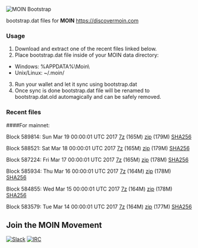 ![MOIN Bootstrap](https://i.imgur.com/KjM1jMp.jpg)

bootstrap.dat files for **MOIN** https://discovermoin.com

### Usage

1. Download and extract one of the recent files linked below.
2. Place bootstrap.dat file inside of your MOIN data directory:
 - Windows: %APPDATA%\Moin\
 - Unix/Linux: ~/.moin/
3. Run your wallet and let it sync using bootstrap.dat
4. Once sync is done bootstrap.dat file will be renamed to bootstrap.dat.old automagically and can be safely removed.


### Recent files

####For mainnet:

Block 589814: Sun Mar 19 00:00:01 UTC 2017 [7z](https://transfer.sh/oUmSv/bootstrap.dat.20170319.7z) (165M) [zip](https://transfer.sh/TpUxp/bootstrap.dat.20170319.zip) (179M) [SHA256](https://transfer.sh/xOGKm/sha256.txt)

Block 588521: Sat Mar 18 00:00:01 UTC 2017 [7z](https://transfer.sh/106kKS/bootstrap.dat.20170318.7z) (165M) [zip](https://transfer.sh/SEVQ5/bootstrap.dat.20170318.zip) (179M) [SHA256](https://transfer.sh/aUGyp/sha256.txt)

Block 587224: Fri Mar 17 00:00:01 UTC 2017 [7z](https://transfer.sh/LLzhs/bootstrap.dat.20170317.7z) (165M) [zip](https://transfer.sh/14yhYN/bootstrap.dat.20170317.zip) (178M) [SHA256](https://transfer.sh/f6dsZ/sha256.txt)

Block 585934: Thu Mar 16 00:00:01 UTC 2017 [7z](https://transfer.sh/drWCT/bootstrap.dat.20170316.7z) (164M) [zip](https://transfer.sh/10yRq1/bootstrap.dat.20170316.zip) (178M) [SHA256](https://transfer.sh/1124yj/sha256.txt)

Block 584855: Wed Mar 15 00:00:01 UTC 2017 [7z](https://transfer.sh/br5pF/bootstrap.dat.20170315.7z) (164M) [zip](https://transfer.sh/1699Kd/bootstrap.dat.20170315.zip) (178M) [SHA256](https://transfer.sh/KEceA/sha256.txt)

Block 583579: Tue Mar 14 00:00:01 UTC 2017 [7z](https://transfer.sh/1562Yz/bootstrap.dat.20170314.7z) (164M) [zip](https://transfer.sh/G25dZ/bootstrap.dat.20170314.zip) (177M) [SHA256](https://transfer.sh/VCqog/sha256.txt)

## Join the MOIN Movement

[![Slack](https://i.imgur.com/Xy0IEJN.png)](https://discovermoin.herokuapp.com)
[![IRC](http://i.imgur.com/amUnKGQ.png)](https://kiwiirc.com/client/irc.freenode.net/#moin-crypto)
